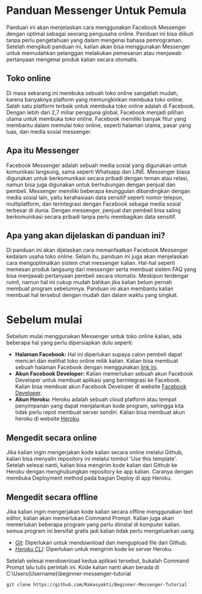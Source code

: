 # Panduan Messenger Untuk Pemula
Panduan ini akan menjelaskan cara menggunakan Facebook Messenger dengan optimal sebagai seorang pengusaha online. Panduan ini bisa diikuti tanpa perlu pengetahuan yang dalam mengenai bahasa pemrograman. Setelah mengikuti panduan ini, kalian akan bisa menggunakan Messenger untuk memudahkan pelanggan melakukan pemesanan atau menjawab pertanyaan mengenai produk kalian secara otomatis. 

## Toko online
Di masa sekarang ini membuka sebuah toko online sangatlah mudah, karena banyaknya platform yang memungkinkan membuka toko online.
Salah satu platform terbaik untuk membuka toko online adalah di Facebook.
Dengan lebih dari 2,7 miliar pengguna global, Facebook menjadi pilihan utama untuk membuka toko online.
Facebook memiliki banyak fitur yang membantu dalam memulai toko online, seperti halaman utama, pasar yang luas, dan media sosial messenger.

## Apa itu Messenger
Facebook Messenger adalah sebuah media sosial yang digunakan untuk komunikasi langsung, sama seperti Whatsapp dan LINE.
Messenger biasa digunakan untuk berkomunikasi secara pribadi dengan teman atau relasi, namun bisa juga digunakan untuk berhubungan dengan penjual dan pembeli.
Messenger memiliki beberapa keunggulan dibandingkan dengan media sosial lain, yaitu kerahasiaan data sensitif seperti nomor telepon, multiplatform, dan terintegrasi dengan Facebook sebagai media sosial terbesar di dunia.
Dengan messenger, penjual dan pembeli bisa saling berkomunikasi secara pribadi tanpa perlu membagikan data sensitif.

## Apa yang akan dijelaskan di panduan ini?
Di panduan ini akan dijelaskan cara memanfaatkan Facebook Messenger kedalam usaha toko online.
Selain itu, panduan ini juga akan menjelaskan cara mengoptimalkan sistem chat messenger kalian.
Hal-hal seperti memesan produk langsung dari messenger serta membuat sistem FAQ yang bisa menjawab pertanyaan pembeli secara otomatis.
Meskipun terdengar rumit, namun hal ini cukup mudah bahkan jika kalian belum pernah membuat program sebelumnya.
Panduan ini akan membantu kalian membuat hal tersebut dengan mudah dan dalam waktu yang singkat.

# Sebelum mulai
Sebelum mulai menggunakan Messenger untuk toko online kalian, ada beberapa hal yang perlu dipersiapkan dulu seperti:
- **Halaman Facebook:** Hal ini diperlukan supaya calon pembeli dapat mencari dan melihat toko online milik kalian. 
  Kalian bisa membuat sebuah halaman Facebook dengan menggunakan [link ini](https://www.facebook.com/pages/create).
- **Akun Facebook Developer:** Kalian memerlukan sebuah akun Facebook Developer untuk membuat aplikasi yang berintegrasi ke Facebook.
  Kalian bisa membuat akun Facebook Developer di website [Facebook Developer](https://developers.facebook.com/).
- **Akun Heroku:** Heroku adalah sebuah cloud platform atau tempat penyimpanan yang dapat menjalankan kode program, sehingga kita tidak perlu repot membuat server sendiri.
  Kalian bisa membuat akun heroku di website [Heroku](https://www.heroku.com/).
  
## Mengedit secara online
Jika kalian ingin mengerjakan kode kalian secara online melalui Github, kalian bisa menyalin repository ini melalui tombol 'Use this template'.
Setelah selesai nanti, kalian bisa mengirim kode kalian dari Github ke Heroku dengan menghubungkan repository ke app kalian.
Caranya dengan membuka Deployment method pada bagian Deploy di app Heroku.

## Mengedit secara offline
Jika kalian ingin mengerjakan kode kalian secara offline menggunakan text editor, kalian akan memerlukan Command Prompt.
Kalian juga akan memerlukan beberapa program yang perlu diinstal di komputer kalian.
semua program ini bersifat gratis jadi kalian tidak perlu mengeluarkan uang.
  - *[Git](https://git-scm.com/downloads):* Diperlukan untuk mendownload dan mengupload file dari Github.
  - *[Heroku CLI](https://devcenter.heroku.com/articles/heroku-cli):* Diperlukan untuk mengirim kode ke server Heroku.

Setelah selesai mendownload kedua aplikasi tersebut, bukalah Command Prompt lalu tulis perintah ini.
Kode kalian nanti akan berada di C:\Users\(Username)\beginner-messenger-tutorial
```
git clone https://github.com/Rakasyakti/Beginner-Messenger-Tutorial
```

